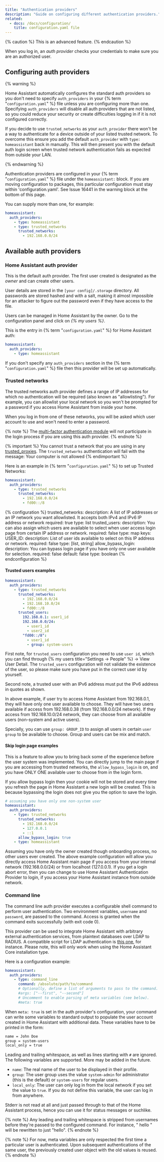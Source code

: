 ```yaml
---
title: "Authentication providers"
description: "Guide on configuring different authentication providers."
related:
  - docs: /docs/configuration/
    title: configuration.yaml file
---
```


{% caution %}
  This is an advanced feature.
{% endcaution %}

When you log in, an _auth provider_ checks your credentials to make sure you are an authorized user.

## Configuring auth providers

{% warning %}

Home Assistant automatically configures the standard auth providers so you don't need to specify `auth_providers` in your {% term "`configuration.yaml`" %} file unless you are configuring more than one. Specifying `auth_providers` will disable all auth providers that are not listed, so you could reduce your security or create difficulties logging in if it is not configured correctly.

If you decide to use `trusted_networks` as your `auth_provider` there won't be a way to authenticate for a device outside of your listed trusted network. To overcome this ensure you add the default `auth_provider` with `type: homeassistant` back in manually. This will then present you with the default auth login screen when trusted network authentication fails as expected from outside your LAN.

{% endwarning %}

Authentication providers are configured in your {% term "`configuration.yaml`" %} file under the `homeassistant:` block. 
If you are moving configuration to packages, this particular configuration must stay within 'configuration.yaml'. See Issue 16441 in the warning block at the bottom of this page.


You can supply more than one, for example:

```yaml
homeassistant:
  auth_providers:
    - type: homeassistant
    - type: trusted_networks
      trusted_networks:
        - 192.168.0.0/24
```

## Available auth providers

### Home Assistant auth provider

This is the default auth provider. The first user created is designated as the _owner_ and can create other users.

User details are stored in the `[your config]/.storage`  directory. All passwords are stored hashed and with a salt, making it almost impossible for an attacker to figure out the password even if they have access to the file.

Users can be managed in Home Assistant by the owner. Go to the configuration panel and click on _{% my users %}_.

This is the entry in {% term "`configuration.yaml`" %} for Home Assistant auth:

```yaml
homeassistant:
  auth_providers:
    - type: homeassistant
```

If you don't specify any `auth_providers` section in the {% term "`configuration.yaml`" %} file then this provider will be set up automatically.

### Trusted networks

The trusted networks auth provider defines a range of IP addresses for which no authentication will be required (also known as "allowlisting"). For example, you can allowlist your local network so you won't be prompted for a password if you access Home Assistant from inside your home.

When you log in from one of these networks, you will be asked which user account to use and won't need to enter a password.

{% note %}
The [multi-factor authentication module](/docs/authentication/multi-factor-auth/) will not participate in the login process if you are using this auth provider.
{% endnote %}

{% important %}
You cannot trust a network that you are using in any [trusted_proxies](/integrations/http/#reverse-proxies). The `trusted_networks` authentication will fail with the message: Your computer is not allowed
{% endimportant %}

Here is an example in {% term "`configuration.yaml`" %} to set up Trusted Networks:

```yaml
homeassistant:
  auth_providers:
    - type: trusted_networks
      trusted_networks:
        - 192.168.0.0/24
        - fd00::/8
```

{% configuration %}
trusted_networks:
  description: A list of IP addresses or an IP network you want allowlisted. It accepts both IPv4 and IPv6 IP address or network
  required: true
  type: list
trusted_users:
  description: You can also assign which users are available to select when user access login page from certain IP address or network.
  required: false
  type: map
  keys:
    USER_ID:
      description: List of user ids available to select on this IP address or network.
      required: false
      type: [list, string]
allow_bypass_login:
  description: You can bypass login page if you have only one user available for selection.
  required: false
  default: false
  type: boolean
{% endconfiguration %}

#### Trusted users examples

```yaml
homeassistant:
  auth_providers:
    - type: trusted_networks
      trusted_networks:
        - 192.168.0.0/24
        - 192.168.10.0/24
        - fd00::/8
      trusted_users:
        192.168.0.1: user1_id
        192.168.0.0/24:
          - user1_id
          - user2_id
        "fd00::/8":
          - user1_id
          - group: system-users
```

First note, for `trusted_users` configuration you need to use `user id`, which you can find through {% my users title="Settings -> People" %} -> View User Detail. The `trusted_users` configuration will not validate the existence of the user, so please make sure you have put in the correct user id by yourself.

Second note, a trusted user with an IPv6 address must put the IPv6 address in quotes as shown.

In above example, if user try to access Home Assistant from 192.168.0.1, they will have only one user available to choose. They will have two users available if access from 192.168.0.38 (from 192.168.0.0/24 network). If they access from 192.168.10.0/24 network, they can choose from all available users (non-system and active users).

Specially, you can use `group: GROUP_ID` to assign all users in certain `user group` to be available to choose. Group and users can be mix and match.

#### Skip login page examples

This is a feature to allow you to bring back some of the experience before the user system was implemented. You can directly jump to the main page if you are accessing from trusted networks, the `allow_bypass_login` is on, and you have ONLY ONE available user to choose from in the login form. 

If you allow bypass login then your cookie will not be stored and every time you refresh the page in Home Assistant a new login will be created. This is because bypassing the login does not give you the option to save the login.

```yaml
# assuming you have only one non-system user
homeassistant:
  auth_providers:
    - type: trusted_networks
      trusted_networks:
        - 192.168.0.0/24
        - 127.0.0.1
        - ::1
      allow_bypass_login: true
    - type: homeassistant
```

Assuming you have only the owner created though onboarding process, no other users ever created. The above example configuration will allow you directly access Home Assistant main page if you access from your internal network (192.168.0.0/24) or from localhost (127.0.0.1). If you get a login abort error, then you can change to use Home Assistant Authentication Provider to login, if you access your Home Assistant instance from outside network.

### Command line

The command line auth provider executes a configurable shell command to perform user authentication. Two environment variables, `username` and `password`, are passed to the command. Access is granted when the command exits successfully (with exit code 0).

This provider can be used to integrate Home Assistant with arbitrary external authentication services, from plaintext databases over LDAP to RADIUS. A compatible script for LDAP authentication is [this one](https://github.com/bob1de/ldap-auth-sh), for instance. Please note, this will only work when using the Home Assistant Core installation type.

Here is a configuration example:

```yaml
homeassistant:
  auth_providers:
    - type: command_line
      command: /absolute/path/to/command
      # Optionally, define a list of arguments to pass to the command.
      #args: ["--first", "--second"]
      # Uncomment to enable parsing of meta variables (see below).
      #meta: true
```

When `meta: true` is set in the auth provider's configuration, your command can write some variables to standard output to populate the user account created in Home Assistant with additional data. These variables have to be printed in the form:

```txt
name = John Doe
group = system-users
local_only = true
```

Leading and trailing whitespace, as well as lines starting with `#` are ignored. The following variables are supported. More may be added in the future.

- `name`: The real name of the user to be displayed in their profile.
- `group`: The user group uses the value `system-admin` for administrator (this is the default) or `system-users` for regular users.
- `local_only`: The user can only log in from the local network if you set the value to `true`. If you do not define this variable, the user can log in from anywhere.

Stderr is not read at all and just passed through to that of the Home Assistant process, hence you can use it for status messages or suchlike.

{% note %}
Any leading and trailing whitespace is stripped from usernames before they're passed to the configured command. For instance, " hello  " will be rewritten to just "hello".
{% endnote %}

{% note %}
For now, meta variables are only respected the first time a particular user is authenticated. Upon subsequent authentications of the same user, the previously created user object with the old values is reused.
{% endnote %}

